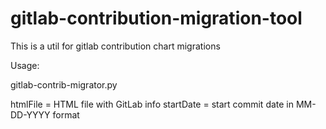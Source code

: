 # gitlab-contribution-migration-tool
This is a util for gitlab contribution chart migrations

Usage:

gitlab-contrib-migrator.py <htmlFile> <startDate> 

htmlFile = HTML file with GitLab info
startDate = start commit date in MM-DD-YYYY format
